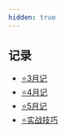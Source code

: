 ```yaml
---
hidden: true
---
```


## 记录
* [⭐️3月记](./March.md)
* [⭐️4月记](./April.md)
* [⭐️5月记](./May.md)
* [⭐️实战技巧](./PracticalSkills.md)